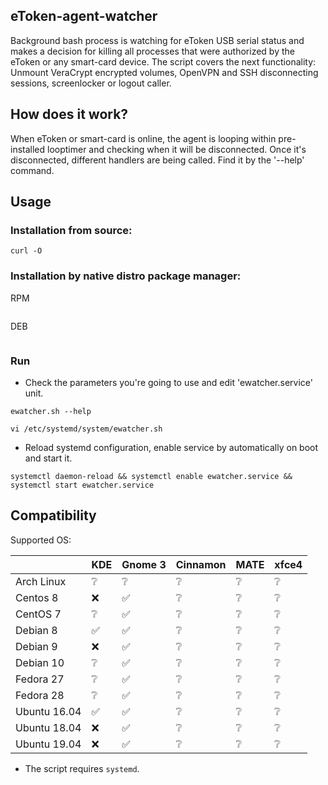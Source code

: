 
## eToken-agent-watcher
Background bash process is watching for eToken USB serial status and makes a decision for killing all processes that were authorized by the eToken or any smart-card device.
The script covers the next functionality: Unmount VeraCrypt encrypted volumes, OpenVPN and SSH disconnecting sessions, screenlocker or logout caller.

## How does it work?
When eToken or smart-card is online, the agent is looping within pre-installed looptimer and checking when it will be disconnected. Once it's disconnected, different handlers are being called. Find it by the '--help' command.

## Usage
### Installation from source:
```
curl -O 
```
### Installation by native distro package manager:
RPM
```

```
DEB
```

```
### Run
- Check the parameters you're going to use and edit 'ewatcher.service' unit.
```
ewatcher.sh --help
```
```
vi /etc/systemd/system/ewatcher.sh
```
- Reload systemd configuration, enable service by automatically on boot and start it.
```
systemctl daemon-reload && systemctl enable ewatcher.service && systemctl start ewatcher.service
```
## Compatibility

Supported OS:

|                | KDE | Gnome 3 | Cinnamon | MATE | xfce4 |
| -------------- | ---- | ----- | ----- | ----- | ----- |
|  Arch Linux    |  ❔  |  ❔  |  ❔  |  ❔  |  ❔  |
|   Centos 8     |  ❌  |  ✅  |  ❔  |  ❔  |  ❔  |
|   CentOS 7     |  ❔  |  ✅  |  ❔  |  ❔  |  ❔  |
|   Debian 8     |  ✅  |  ✅  |  ❔  |  ❔  |  ❔  |
|   Debian 9     |  ❌  |  ✅  |  ❔  |  ❔  |  ❔  |
|   Debian 10    |  ❔  |  ✅  |  ❔  |  ❔  |  ❔  |
|   Fedora 27    |  ❔  |  ✅  |  ❔  |  ❔  |  ❔  |
|   Fedora 28    |  ❔  |  ✅  |  ❔  |  ❔  |  ❔  |
| Ubuntu 16.04   |  ✅  |  ✅  |  ❔  |  ❔  |  ❔  |
| Ubuntu 18.04   |  ❌  |  ✅  |  ❔  |  ❔  |  ❔  |
| Ubuntu 19.04   |  ❌  |  ✅  |  ❔  |  ❔  |  ❔  |

- The script requires `systemd`.
